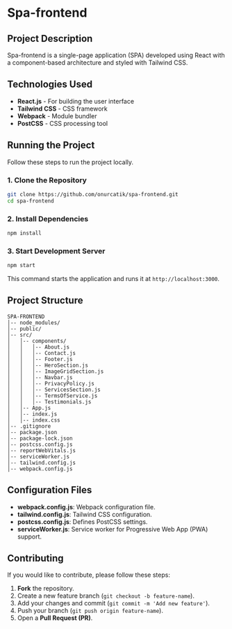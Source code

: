 # Spa-frontend

## Project Description
Spa-frontend is a single-page application (SPA) developed using React with a component-based architecture and styled with Tailwind CSS.

## Technologies Used
- **React.js** - For building the user interface
- **Tailwind CSS** - CSS framework
- **Webpack** - Module bundler
- **PostCSS** - CSS processing tool

## Running the Project
Follow these steps to run the project locally.

### 1. Clone the Repository
```sh
git clone https://github.com/onurcatik/spa-frontend.git
cd spa-frontend
```

### 2. Install Dependencies
```sh
npm install
```

### 3. Start Development Server
```sh
npm start
```

This command starts the application and runs it at `http://localhost:3000`.

## Project Structure

```
SPA-FRONTEND
│-- node_modules/        
│-- public/              
│-- src/                 
│   │-- components/       
│   │   │-- About.js      
│   │   │-- Contact.js    
│   │   │-- Footer.js     
│   │   │-- HeroSection.js 
│   │   │-- ImageGridSection.js 
│   │   │-- Navbar.js      
│   │   │-- PrivacyPolicy.js 
│   │   │-- ServicesSection.js 
│   │   │-- TermsOfService.js 
│   │   │-- Testimonials.js
│   │-- App.js           
│   │-- index.js         
│   │-- index.css        
│-- .gitignore           
│-- package.json           
│-- package-lock.json  
│-- postcss.config.js     
│-- reportWebVitals.js   
│-- serviceWorker.js       
│-- tailwind.config.js    
│-- webpack.config.js      
```

## Configuration Files
- **webpack.config.js**: Webpack configuration file.
- **tailwind.config.js**: Tailwind CSS configuration.
- **postcss.config.js**: Defines PostCSS settings.
- **serviceWorker.js**: Service worker for Progressive Web App (PWA) support.

## Contributing
If you would like to contribute, please follow these steps:

1. **Fork** the repository.
2. Create a new feature branch (`git checkout -b feature-name`).
3. Add your changes and commit (`git commit -m 'Add new feature'`).
4. Push your branch (`git push origin feature-name`).
5. Open a **Pull Request (PR)**.


